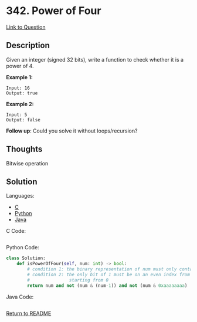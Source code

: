 # 342. Power of Four

[Link to Question](https://leetcode.com/problems/power-of-four/)

## Description

Given an integer (signed 32 bits), write a function to check whether it is a power of 4.

**Example 1:**

```
Input: 16
Output: true
```

**Example 2:**

```
Input: 5
Output: false
```

**Follow up**: Could you solve it without loops/recursion?



## Thoughts

Bitwise operation



## Solution

Languages:

- [C](#C)
- [Python](#python)
- [Java](#java)

<div id="C"></div>C Code:

```C

```

<div id="python"></div>Python Code:

```python
class Solution:
    def isPowerOfFour(self, num: int) -> bool:
        # condition 1: the binary representation of num must only contains one bit of 1
        # condition 2: the only bit of 1 must be on an even index from the rightmost digit
        #               starting from 0
        return num and not (num & (num-1)) and not (num & 0xaaaaaaaa)
```

<div id="java"></div>Java Code:

```java

```

[Return to README](./../README.md)
